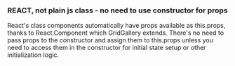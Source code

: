 ### REACT, not plain js class - no need to use constructor for props
React's class components automatically have props available as this.props, thanks to React.Component which GridGallery extends. There's no need to pass props to the constructor and assign them to this.props unless you need to access them in the constructor for initial state setup or other initialization logic.